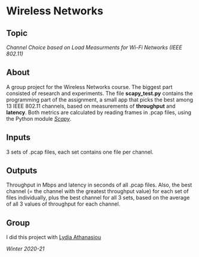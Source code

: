 # Wireless Networks

## Topic
*Channel Choice based on Load Measurments for Wi-Fi Networks (IEEE 802.11)*

## About
A group project for the Wireless Networks course. The biggest part consisted of research and experiments. The file **scapy_test.py** contains the programming part of the assignment, a small app that picks the best among 13 IEEE 802.11 channels, based on measurements of **throughput** and **latency**. Both metrics are calculated by reading frames in .pcap files, using the Python module [*Scapy*](https://scapy.readthedocs.io/en/latest/).

## Inputs
3 sets of .pcap files, each set contains one file per channel.

## Outputs
Throughput in Mbps and latency in seconds of all .pcap files. Also, the best channel (= the channel with the greatest throughput value) for each set of files individually, plus the best channel for all 3 sets, based on the average of all 3 values of throughput for each channel. 

## Group
I did this project with [Lydia Athanasiou](https://github.com/lydia-ath)
    
*Winter 2020-21*
